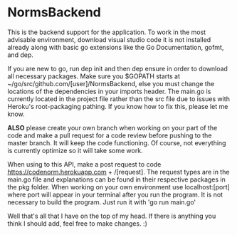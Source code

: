 # NormsBackend

This is the backend support for the application. To work in the most advisable environment, download
visual studio code it is not installed already along with basic go extensions like the Go Documentation,
gofmt, and dep.

If you are new to go, run dep init and then dep ensure in order to download all necessary packages. 
Make sure you $GOPATH starts at ~/go/src/github.com/[user]/NormsBackend, else you must change the locations
of the dependencies in your imports header. The main.go is currently located in the project file rather than the src file due to issues with Heroku's root-packaging pathing. If you know how to fix this, please let me know. 

**ALSO** please create your own branch when working on your part of the code and make a pull request for a code review before pushing to the master branch. It will keep the code functioning. Of course, not everything is
currently optimize so it will take some work. 

When using to this API, make a post request to code https://codenorm.herokuapp.com + /[request]. The request types are in the main.go file and explanations can be found in their respective packages in the pkg folder. When working
on your own environment use localhost:[port] where port will appear in your terminal after you run the program. It is not necessary to build the program. Just run it with 'go run main.go'

Well that's all that I have on the top of my head. If there is anything you think I should add, feel free to make changes. :)